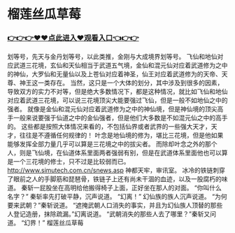 # 榴莲丝瓜草莓

### <a href="https://github.com/biehd/kais/issues/1">👉👉👉♥♥点此进入♥观看入口👈👉👉</a>

  划等号，先天与金丹划等号，以此类推，金刚与大成境界划等号。
    飞仙和地仙对应武道三花境，玄仙和天仙相当于武道五气境，金仙和混元仙对应着武道修为之中的神仙，大罗仙和无量仙以及上苍仙对应着神圣，仙王对应着武道修为的天帝、天尊、神王这一类存在。
    当然，这只是一个大体的划分，其中涉及到很多的因素，导致双方的实力不对等，但是绝大多数情况下，都是这种情况，就比如飞仙和地仙对应着武道三花境，可以说三花境顶尖大能要强过飞仙，但是一般不如地仙之中的强者。
    就像是金仙和混元仙对应着武道修为之中的神仙境，但是神仙境的顶尖高手一般来说要强于仙道之中的金仙强者，但是他们大多数是不如混元仙之中的高手的。
    这些都是按照大体情况来看的，不包括仙界或者武界的一些强大天才，天才，往往是不遵循任何规律的！
    叶念是地仙境的修为，堪比三花境，但是他如果能够发挥全部力量几乎可以算是三花境之中的拔尖者。
    而除却叶念之外的那个人，则是飞仙境，在仙道体系里面两者强弱有别，但是在武道体系里面他也可以算是一个三花境的修士，只不过是比较弱而已。
    http://www.simutech.com.cn/snews.asp
    神都天牢，审讯室。
    冰冷的铁链刺穿了眼前之人的手脚筋和琵琶骨，铁链子上还有尚未干涸的血迹，以及一股腐朽的味道。
    秦斩一屁股坐在高明给他搬得椅子上面，正好坐在那人的对面。
    “你叫什么名字？”
    秦斩率先打破平静，沉声说道。
    “幻离！”
    幻仙族的族人沉声说道。
    “为何要来武朝？”秦斩说道。
    “遮掩武朝人口消失的事实，并且为幻仙族人顶替的那些人登记造册，抹除疏漏。”幻离说道。
    “武朝消失的那些人去了哪里？”秦斩又问道。
    “幻界！”
榴莲丝瓜草莓
